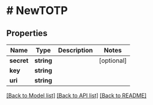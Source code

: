# # NewTOTP

## Properties

Name | Type | Description | Notes
------------ | ------------- | ------------- | -------------
**secret** | **string** |  | [optional]
**key** | **string** |  |
**uri** | **string** |  |

[[Back to Model list]](../../README.md#models) [[Back to API list]](../../README.md#endpoints) [[Back to README]](../../README.md)
